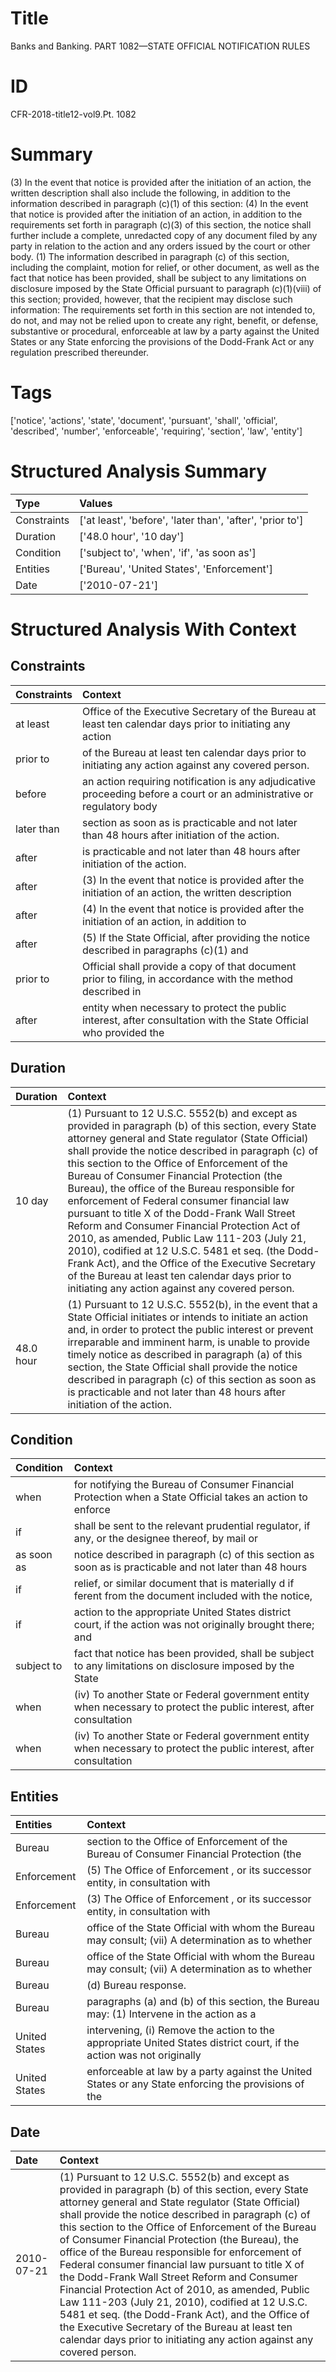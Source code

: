 # Title

 Banks and Banking. PART 1082—STATE OFFICIAL NOTIFICATION RULES


# ID

 CFR-2018-title12-vol9.Pt. 1082


# Summary

(3) In the event that notice is provided after the initiation of an action, the written description shall also include the following, in addition to the information described in paragraph (c)(1) of this section:
(4) In the event that notice is provided after the initiation of an action, in addition to the requirements set forth in paragraph (c)(3) of this section, the notice shall further include a complete, unredacted copy of any document filed by any party in relation to the action and any orders issued by the court or other body.
(1) The information described in paragraph (c) of this section, including the complaint, motion for relief, or other document, as well as the fact that notice has been provided, shall be subject to any limitations on disclosure imposed by the State Official pursuant to paragraph (c)(1)(viii) of this section; provided, however, that the recipient may disclose such information:
The requirements set forth in this section are not intended to, do not, and may not be relied upon to create any right, benefit, or defense, substantive or procedural, enforceable at law by a party against the United States or any State enforcing the provisions of the Dodd-Frank Act or any regulation prescribed thereunder.


# Tags

['notice', 'actions', 'state', 'document', 'pursuant', 'shall', 'official', 'described', 'number', 'enforceable', 'requiring', 'section', 'law', 'entity']


# Structured Analysis Summary

| Type        | Values                                                    |
|:------------|:----------------------------------------------------------|
| Constraints | ['at least', 'before', 'later than', 'after', 'prior to'] |
| Duration    | ['48.0 hour', '10 day']                                   |
| Condition   | ['subject to', 'when', 'if', 'as soon as']                |
| Entities    | ['Bureau', 'United States', 'Enforcement']                |
| Date        | ['2010-07-21']                                            |


# Structured Analysis With Context

 


## Constraints

| Constraints   | Context                                                                                                                |
|:--------------|:-----------------------------------------------------------------------------------------------------------------------|
| at least      | Office of the Executive Secretary of the Bureau at least ten calendar days prior to initiating any action              |
| prior to      | of the Bureau at least ten calendar days prior to  initiating any action against any covered person.                   |
| before        | an action requiring notification is any adjudicative proceeding before a court or an administrative or regulatory body |
| later than    | section as soon as is practicable and not later than  48 hours after initiation of the action.                         |
| after         | is practicable and not later than 48 hours after  initiation of the action.                                            |
| after         | (3) In the event that notice is provided  after the initiation of an action, the written description                   |
| after         | (4) In the event that notice is provided  after the initiation of an action, in addition to                            |
| after         | (5) If the State Official,  after providing the notice described in paragraphs (c)(1) and                              |
| prior to      | Official shall provide a copy of that document prior to filing, in accordance with the method described in             |
| after         | entity when necessary to protect the public interest, after consultation with the State Official who provided the      |


## Duration

| Duration   | Context                                                                                                                                                                                                                                                                                                                                                                                                                                                                                                                                                                                                                                                                                                                                                                          |
|:-----------|:---------------------------------------------------------------------------------------------------------------------------------------------------------------------------------------------------------------------------------------------------------------------------------------------------------------------------------------------------------------------------------------------------------------------------------------------------------------------------------------------------------------------------------------------------------------------------------------------------------------------------------------------------------------------------------------------------------------------------------------------------------------------------------|
| 10 day     | (1) Pursuant to 12 U.S.C. 5552(b) and except as provided in paragraph (b) of this section, every State attorney general and State regulator (State Official) shall provide the notice described in paragraph (c) of this section to the Office of Enforcement of the Bureau of Consumer Financial Protection (the Bureau), the office of the Bureau responsible for enforcement of Federal consumer financial law pursuant to title X of the Dodd-Frank Wall Street Reform and Consumer Financial Protection Act of 2010, as amended, Public Law 111-203 (July 21, 2010), codified at 12 U.S.C. 5481 et seq. (the Dodd-Frank Act), and the Office of the Executive Secretary of the Bureau at least ten calendar days prior to initiating any action against any covered person. |
| 48.0 hour  | (1) Pursuant to 12 U.S.C. 5552(b), in the event that a State Official initiates or intends to initiate an action and, in order to protect the public interest or prevent irreparable and imminent harm, is unable to provide timely notice as described in paragraph (a) of this section, the State Official shall provide the notice described in paragraph (c) of this section as soon as is practicable and not later than 48 hours after initiation of the action.                                                                                                                                                                                                                                                                                                           |


## Condition

| Condition   | Context                                                                                                              |
|:------------|:---------------------------------------------------------------------------------------------------------------------|
| when        | for notifying the Bureau of Consumer Financial Protection when a State Official takes an action to enforce           |
| if          | shall be sent to the relevant prudential regulator, if any, or the designee thereof, by mail or                      |
| as soon as  | notice described in paragraph (c) of this section as soon as is practicable and not later than 48 hours              |
| if          | relief, or similar document that is materially d if ferent from the document included with the notice,               |
| if          | action to the appropriate United States district court, if the action was not originally brought there; and          |
| subject to  | fact that notice has been provided, shall be subject to any limitations on disclosure imposed by the State           |
| when        | (iv) To another State or Federal government entity when necessary to protect the public interest, after consultation |
| when        | (iv) To another State or Federal government entity when necessary to protect the public interest, after consultation |


## Entities

| Entities      | Context                                                                                                              |
|:--------------|:---------------------------------------------------------------------------------------------------------------------|
| Bureau        | section to the Office of Enforcement of the Bureau  of Consumer Financial Protection (the                            |
| Enforcement   | (5) The Office of  Enforcement , or its successor entity, in consultation with                                       |
| Enforcement   | (3) The Office of  Enforcement , or its successor entity, in consultation with                                       |
| Bureau        | office of the State Official with whom the Bureau may consult; (vii) A determination as to whether                   |
| Bureau        | office of the State Official with whom the Bureau may consult; (vii) A determination as to whether                   |
| Bureau        | (d)  Bureau  response.                                                                                               |
| Bureau        | paragraphs (a) and (b) of this section, the Bureau may: (1) Intervene in the action as a                             |
| United States | intervening, (i) Remove the action to the appropriate United States district court, if the action was not originally |
| United States | enforceable at law by a party against the United States or any State enforcing the provisions of the                 |


## Date

| Date       | Context                                                                                                                                                                                                                                                                                                                                                                                                                                                                                                                                                                                                                                                                                                                                                                          |
|:-----------|:---------------------------------------------------------------------------------------------------------------------------------------------------------------------------------------------------------------------------------------------------------------------------------------------------------------------------------------------------------------------------------------------------------------------------------------------------------------------------------------------------------------------------------------------------------------------------------------------------------------------------------------------------------------------------------------------------------------------------------------------------------------------------------|
| 2010-07-21 | (1) Pursuant to 12 U.S.C. 5552(b) and except as provided in paragraph (b) of this section, every State attorney general and State regulator (State Official) shall provide the notice described in paragraph (c) of this section to the Office of Enforcement of the Bureau of Consumer Financial Protection (the Bureau), the office of the Bureau responsible for enforcement of Federal consumer financial law pursuant to title X of the Dodd-Frank Wall Street Reform and Consumer Financial Protection Act of 2010, as amended, Public Law 111-203 (July 21, 2010), codified at 12 U.S.C. 5481 et seq. (the Dodd-Frank Act), and the Office of the Executive Secretary of the Bureau at least ten calendar days prior to initiating any action against any covered person. |


